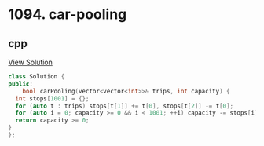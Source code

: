 # 1094. car-pooling

## cpp

[View Solution](1094-car-pooling.cpp)


```cpp
class Solution {
public:
    bool carPooling(vector<vector<int>>& trips, int capacity) {
  int stops[1001] = {};
  for (auto t : trips) stops[t[1]] += t[0], stops[t[2]] -= t[0];
  for (auto i = 0; capacity >= 0 && i < 1001; ++i) capacity -= stops[i];
  return capacity >= 0;
}
};
```
